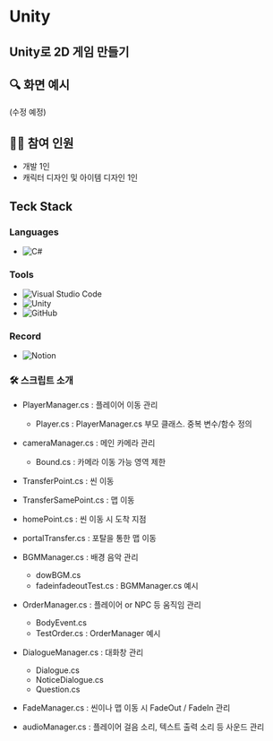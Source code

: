 # Unity
## Unity로 2D 게임 만들기

## 🔍 화면 예시
(수정 예정)

## 🙋‍♂️ 참여 인원
- 개발 1인
- 캐릭터 디자인 및 아이템 디자인 1인

## Teck Stack
### Languages
- ![C#](https://img.shields.io/badge/c%23-%23239120.svg?style=for-the-badge&logo=c-sharp&logoColor=white)
### Tools
- ![Visual Studio Code](https://img.shields.io/badge/Visual%20Studio%20Code-0078d7.svg?style=for-the-badge&logo=visual-studio-code&logoColor=white)
- ![Unity](https://img.shields.io/badge/unity-%23000000.svg?style=for-the-badge&logo=unity&logoColor=white)
- ![GitHub](https://img.shields.io/badge/github-%23121011.svg?style=for-the-badge&logo=github&logoColor=white)
### Record
- ![Notion](https://img.shields.io/badge/Notion-%23000000.svg?style=for-the-badge&logo=notion&logoColor=white)

### 🛠 스크립트 소개
- PlayerManager.cs : 플레이어 이동 관리
    - Player.cs : PlayerManager.cs 부모 클래스. 중복 변수/함수 정의
- cameraManager.cs : 메인 카메라 관리
    - Bound.cs : 카메라 이동 가능 영역 제한

- TransferPoint.cs : 씬 이동
- TransferSamePoint.cs : 맵 이동
- homePoint.cs : 씬 이동 시 도착 지점
- portalTransfer.cs : 포탈을 통한 맵 이동

- BGMManager.cs : 배경 음악 관리
    - dowBGM.cs
    - fadeinfadeoutTest.cs : BGMManager.cs 예시
- OrderManager.cs : 플레이어 or NPC 등 움직임 관리
    - BodyEvent.cs
    - TestOrder.cs : OrderManager 예시
- DialogueManager.cs : 대화창 관리
    - Dialogue.cs
    - NoticeDialogue.cs
    - Question.cs
- FadeManager.cs : 씬이나 맵 이동 시 FadeOut / FadeIn 관리
- audioManager.cs : 플레이어 걸음 소리, 텍스트 출력 소리 등 사운드 관리
